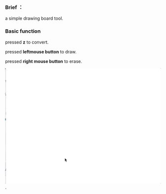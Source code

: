 ### Brief ：
a simple drawing board tool.  

### Basic function

pressed **z** to convert. 

pressed **leftmouse button** to draw. 

pressed **right mouse button** to erase. 

![image](https://github.com/doremi31618/Processing_SimpleDrawingBoard/blob/master/pic/SimpleDrawingBoard.gif).

